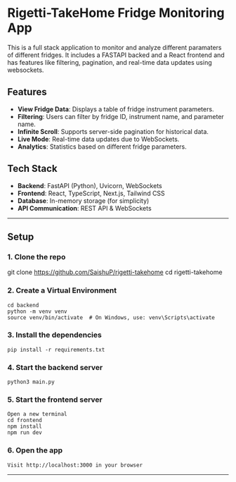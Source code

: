 # Rigetti-TakeHome Fridge Monitoring App

This is a full stack application to monitor and analyze different paramaters of different fridges. It includes a FASTAPI backed and a React frontend and has features like filtering, pagination, and real-time data updates using websockets.

## Features

- **View Fridge Data**: Displays a table of fridge instrument parameters.
- **Filtering**: Users can filter by fridge ID, instrument name, and parameter name.
- **Infinite Scroll**: Supports server-side pagination for historical data.
- **Live Mode**: Real-time data updates due to WebSockets.
- **Analytics**: Statistics based on different fridge parameters.

## Tech Stack

- **Backend**: FastAPI (Python), Uvicorn, WebSockets
- **Frontend**: React, TypeScript, Next.js, Tailwind CSS
- **Database**: In-memory storage (for simplicity)
- **API Communication**: REST API & WebSockets

---

## Setup

### 1. Clone the repo
git clone https://github.com/SaishuP/rigetti-takehome
cd rigetti-takehome

### 2. Create a Virtual Environment
    cd backend
    python -m venv venv
    source venv/bin/activate  # On Windows, use: venv\Scripts\activate

### 3. Install the dependencies
    pip install -r requirements.txt

### 4. Start the backend server
    python3 main.py

### 5. Start the frontend server
    Open a new terminal
    cd frontend
    npm install
    npm run dev

### 6. Open the app
    Visit http://localhost:3000 in your browser

---